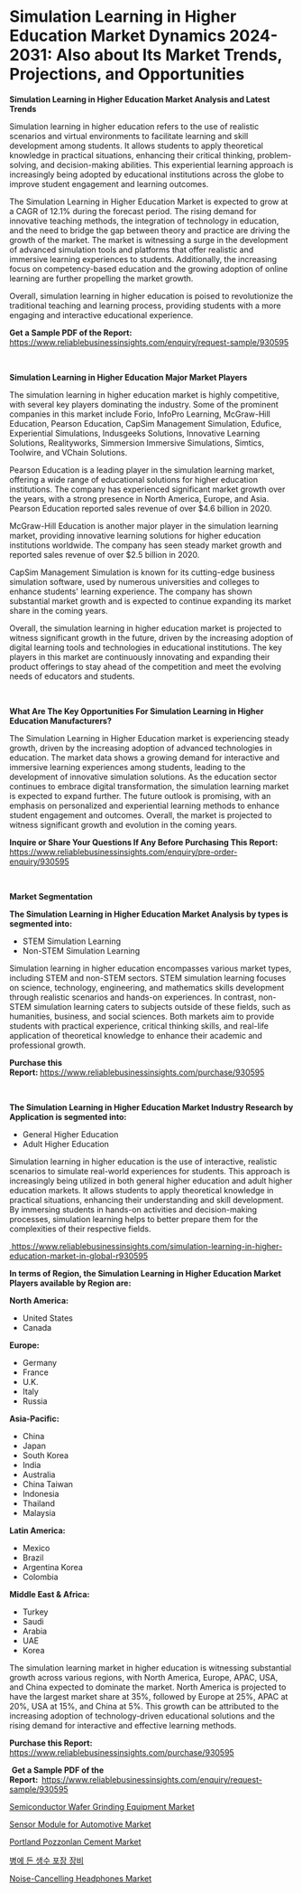 <p><h1>Simulation Learning in Higher Education Market Dynamics 2024-2031: Also about Its Market Trends, Projections, and Opportunities</h1></p><p><strong>Simulation Learning in Higher Education Market Analysis and Latest Trends</strong></p>
<p><p>Simulation learning in higher education refers to the use of realistic scenarios and virtual environments to facilitate learning and skill development among students. It allows students to apply theoretical knowledge in practical situations, enhancing their critical thinking, problem-solving, and decision-making abilities. This experiential learning approach is increasingly being adopted by educational institutions across the globe to improve student engagement and learning outcomes.</p><p>The Simulation Learning in Higher Education Market is expected to grow at a CAGR of 12.1% during the forecast period. The rising demand for innovative teaching methods, the integration of technology in education, and the need to bridge the gap between theory and practice are driving the growth of the market. The market is witnessing a surge in the development of advanced simulation tools and platforms that offer realistic and immersive learning experiences to students. Additionally, the increasing focus on competency-based education and the growing adoption of online learning are further propelling the market growth.</p><p>Overall, simulation learning in higher education is poised to revolutionize the traditional teaching and learning process, providing students with a more engaging and interactive educational experience.</p></p>
<p><strong>Get a Sample PDF of the Report:&nbsp;</strong> <a href="https://www.reliablebusinessinsights.com/enquiry/request-sample/930595">https://www.reliablebusinessinsights.com/enquiry/request-sample/930595</a></p>
<p>&nbsp;</p>
<p><strong>Simulation Learning in Higher Education Major Market Players</strong></p>
<p><p>The simulation learning in higher education market is highly competitive, with several key players dominating the industry. Some of the prominent companies in this market include Forio, InfoPro Learning, McGraw-Hill Education, Pearson Education, CapSim Management Simulation, Edufice, Experiential Simulations, Indusgeeks Solutions, Innovative Learning Solutions, Realityworks, Simmersion Immersive Simulations, Simtics, Toolwire, and VChain Solutions.</p><p>Pearson Education is a leading player in the simulation learning market, offering a wide range of educational solutions for higher education institutions. The company has experienced significant market growth over the years, with a strong presence in North America, Europe, and Asia. Pearson Education reported sales revenue of over $4.6 billion in 2020.</p><p>McGraw-Hill Education is another major player in the simulation learning market, providing innovative learning solutions for higher education institutions worldwide. The company has seen steady market growth and reported sales revenue of over $2.5 billion in 2020.</p><p>CapSim Management Simulation is known for its cutting-edge business simulation software, used by numerous universities and colleges to enhance students' learning experience. The company has shown substantial market growth and is expected to continue expanding its market share in the coming years.</p><p>Overall, the simulation learning in higher education market is projected to witness significant growth in the future, driven by the increasing adoption of digital learning tools and technologies in educational institutions. The key players in this market are continuously innovating and expanding their product offerings to stay ahead of the competition and meet the evolving needs of educators and students.</p></p>
<p>&nbsp;</p>
<p><strong>What Are The Key Opportunities For Simulation Learning in Higher Education Manufacturers?</strong></p>
<p><p>The Simulation Learning in Higher Education market is experiencing steady growth, driven by the increasing adoption of advanced technologies in education. The market data shows a growing demand for interactive and immersive learning experiences among students, leading to the development of innovative simulation solutions. As the education sector continues to embrace digital transformation, the simulation learning market is expected to expand further. The future outlook is promising, with an emphasis on personalized and experiential learning methods to enhance student engagement and outcomes. Overall, the market is projected to witness significant growth and evolution in the coming years.</p></p>
<p><strong>Inquire or Share Your Questions If Any Before Purchasing This Report:</strong> <a href="https://www.reliablebusinessinsights.com/enquiry/pre-order-enquiry/930595">https://www.reliablebusinessinsights.com/enquiry/pre-order-enquiry/930595</a></p>
<p>&nbsp;</p>
<p><strong>Market Segmentation</strong></p>
<p><strong>The Simulation Learning in Higher Education Market Analysis by types is segmented into:</strong></p>
<p><ul><li>STEM Simulation Learning</li><li>Non-STEM Simulation Learning</li></ul></p>
<p><p>Simulation learning in higher education encompasses various market types, including STEM and non-STEM sectors. STEM simulation learning focuses on science, technology, engineering, and mathematics skills development through realistic scenarios and hands-on experiences. In contrast, non-STEM simulation learning caters to subjects outside of these fields, such as humanities, business, and social sciences. Both markets aim to provide students with practical experience, critical thinking skills, and real-life application of theoretical knowledge to enhance their academic and professional growth.</p></p>
<p><strong>Purchase this Report:&nbsp;</strong><a href="https://www.reliablebusinessinsights.com/purchase/930595">https://www.reliablebusinessinsights.com/purchase/930595</a></p>
<p>&nbsp;</p>
<p><strong>The Simulation Learning in Higher Education Market Industry Research by Application is segmented into:</strong></p>
<p><ul><li>General Higher Education</li><li>Adult Higher Education</li></ul></p>
<p><p>Simulation learning in higher education is the use of interactive, realistic scenarios to simulate real-world experiences for students. This approach is increasingly being utilized in both general higher education and adult higher education markets. It allows students to apply theoretical knowledge in practical situations, enhancing their understanding and skill development. By immersing students in hands-on activities and decision-making processes, simulation learning helps to better prepare them for the complexities of their respective fields.</p></p>
<p><a href="https://www.reliablebusinessinsights.com/simulation-learning-in-higher-education-market-in-global-r930595">&nbsp;https://www.reliablebusinessinsights.com/simulation-learning-in-higher-education-market-in-global-r930595</a></p>
<p><strong>In terms of Region, the Simulation Learning in Higher Education Market Players available by Region are:</strong></p>
<p>
    <p> <strong> North America: </strong>
        <ul>
            <li>United States</li>
            <li>Canada</li>
        </ul>
        </p> 
    <p> <strong> Europe: </strong>
        <ul>
            <li>Germany</li>
            <li>France</li>
            <li>U.K.</li>
            <li>Italy</li>
            <li>Russia</li>
        </ul>
        </p> 
    <p> <strong> Asia-Pacific: </strong>
        <ul>
            <li>China</li>
            <li>Japan</li>
            <li>South Korea</li>
            <li>India</li>
            <li>Australia</li>
            <li>China Taiwan</li>
            <li>Indonesia</li>
            <li>Thailand</li>
            <li>Malaysia</li>
        </ul>
        </p> 
    <p> <strong> Latin America: </strong>
        <ul>
            <li>Mexico</li>
            <li>Brazil</li>
            <li>Argentina Korea</li>
            <li>Colombia</li>
        </ul>
        </p> 
    <p> <strong> Middle East & Africa: </strong>
        <ul>
            <li>Turkey</li>
            <li>Saudi</li>
            <li>Arabia</li>
            <li>UAE</li>
            <li>Korea</li>
        </ul>
    </p>
    </p>
<p><p>The simulation learning market in higher education is witnessing substantial growth across various regions, with North America, Europe, APAC, USA, and China expected to dominate the market. North America is projected to have the largest market share at 35%, followed by Europe at 25%, APAC at 20%, USA at 15%, and China at 5%. This growth can be attributed to the increasing adoption of technology-driven educational solutions and the rising demand for interactive and effective learning methods.</p></p>
<p><strong>Purchase this Report: </strong><a href="https://www.reliablebusinessinsights.com/purchase/930595">https://www.reliablebusinessinsights.com/purchase/930595</a></p>
<p>&nbsp;<strong>Get a Sample PDF of the Report:&nbsp;&nbsp;</strong><a href="https://www.reliablebusinessinsights.com/enquiry/request-sample/930595">https://www.reliablebusinessinsights.com/enquiry/request-sample/930595</a></p>
<p><strong></strong></p>
<p><p><a href="https://github.com/RichRobinson5/Market-Research-Report-List-6/blob/main/semiconductor-wafer-grinding-equipment-market.md">Semiconductor Wafer Grinding Equipment Market</a></p><p><a href="https://github.com/gdfhhhj/Market-Research-Report-List-6/blob/main/sensor-module-for-automotive-market.md">Sensor Module for Automotive Market</a></p><p><a href="https://issuu.com/reportprime-2/docs/portland-pozzonlan-cement-market-si_637f1b8f7d137e">Portland Pozzonlan Cement Market</a></p><p><a href="https://medium.com/@czbtzkwc9/%ED%8F%AC%EC%9E%A5%EB%90%9C-%EC%83%9D%EC%88%98-%EC%9E%A5%EB%B9%84-%EC%8B%9C%EC%9E%A5-%EA%B8%80%EB%A1%9C%EB%B2%8C-%EB%B0%8F-%EC%A7%80%EC%97%AD-%EB%B6%84%EC%84%9D-%EC%A7%80%EC%97%AD-%EA%B5%AD%EA%B0%80-%EC%88%98%EC%A4%80-%EB%B6%84%EC%84%9D-%EB%B0%8F-%EA%B2%BD%EC%9F%81-%ED%92%8D%EA%B2%BD-%EB%B6%84%EC%84%9D-%EB%B0%8F-%EC%98%88%EC%B8%A1-2024-2031-14c419a2b234">병에 든 생수 포장 장비</a></p><p><a href="https://issuu.com/reportprime-2/docs/noise-cancelling-headphones-market-_1717a98f2a42f4">Noise-Cancelling Headphones Market</a></p></p>